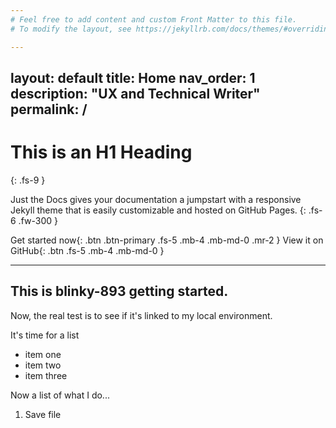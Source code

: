 ```yaml
---
# Feel free to add content and custom Front Matter to this file.
# To modify the layout, see https://jekyllrb.com/docs/themes/#overriding-theme-defaults

---
```

layout: default
title: Home
nav_order: 1
description: "UX and Technical Writer"
permalink: /
---

# This is an H1 Heading

{: .fs-9 }

Just the Docs gives your documentation a jumpstart with a responsive Jekyll theme that is easily customizable and hosted on GitHub Pages. {: .fs-6 .fw-300 }

Get started now{: .btn .btn-primary .fs-5 .mb-4 .mb-md-0 .mr-2 } View it on GitHub{: .btn .fs-5 .mb-4 .mb-md-0 }

---

## This is blinky-893 getting started.

Now, the real test is to see if it's linked to my local environment.

It's time for a list

- item one
- item two 
- item three

Now a list of what I do...

1. Save file
